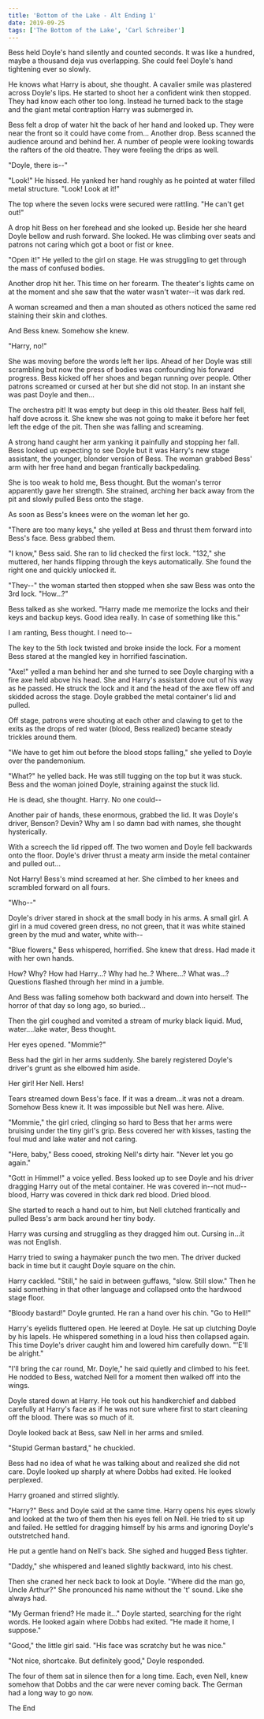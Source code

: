```yaml
---
title: 'Bottom of the Lake - Alt Ending 1'
date: 2019-09-25
tags: ['The Bottom of the Lake', 'Carl Schreiber']
---
```


Bess held Doyle's hand silently and counted seconds. It was like a hundred, maybe a thousand deja vus overlapping. She could feel Doyle's hand tightening ever so slowly.

He knows what Harry is about, she thought. A cavalier smile was plastered across Doyle's lips. He started to shoot her a confident wink then stopped. They had know each other too long. Instead he turned back to the stage and the giant metal contraption Harry was submerged in.

Bess felt a drop of water hit the back of her hand and looked up. They were near the front so it could have come from... Another drop. Bess scanned the audience around and behind her. A number of people were looking towards the rafters of the old theatre. They were feeling the drips as well.

"Doyle, there is--"

"Look!" He hissed. He yanked her hand roughly as he pointed at water filled metal structure. "Look! Look at it!"

The top where the seven locks were secured were rattling. "He can't get out!"

A drop hit Bess on her forehead and she looked up. Beside her she heard Doyle bellow and rush forward. She looked. He was climbing over seats and patrons not caring which got a boot or fist or knee.

"Open it!" He yelled to the girl on stage. He was struggling to get through the mass of confused bodies.

Another drop hit her. This time on her forearm. The theater's lights came on at the moment and she saw that the water wasn't water--it was dark red.

A woman screamed and then a man shouted as others noticed the same red staining their skin and clothes.

And Bess knew. Somehow she knew.

"Harry, no!"

She was moving before the words left her lips. Ahead of her Doyle was still scrambling but now the press of bodies was confounding his forward progress. Bess kicked off her shoes and began running over people. Other patrons screamed or cursed at her but she did not stop. In an instant she was past Doyle and then...

The orchestra pit! It was empty but deep in this old theater. Bess half fell, half dove across it. She knew she was not going to make it before her feet left the edge of the pit. Then she was falling and screaming.

A strong hand caught her arm yanking it painfully and stopping her fall. Bess looked up expecting to see Doyle but it was Harry's new stage assistant, the younger, blonder version of Bess. The woman grabbed Bess' arm with her free hand and began frantically backpedaling.

She is too weak to hold me, Bess thought. But the woman's terror apparently gave her strength. She strained, arching her back away from the pit and slowly pulled Bess onto the stage.

As soon as Bess's knees were on the woman let her go.

"There are too many keys," she yelled at Bess and thrust them forward into Bess's face. Bess grabbed them.

"I know," Bess said. She ran to lid checked the first lock. "132," she muttered, her hands flipping through the keys automatically. She found the right one and quickly unlocked it.

"They--" the woman started then stopped when she saw Bess was onto the 3rd lock. "How...?"

Bess talked as she worked. "Harry made me memorize the locks and their keys and backup keys. Good idea really. In case of something like this."

I am ranting, Bess thought. I need to--

The key to the 5th lock twisted and broke inside the lock. For a moment Bess stared at the mangled key in horrified fascination.

"Axe!" yelled a man behind her and she turned to see Doyle charging with a fire axe held above his head. She and Harry's assistant dove out of his way as he passed. He struck the lock and it and the head of the axe flew off and skidded across the stage. Doyle grabbed the metal container's lid and pulled.

Off stage, patrons were shouting at each other and clawing to get to the exits as the drops of red water (blood, Bess realized) became steady trickles around them.

"We have to get him out before the blood stops falling," she yelled to Doyle over the pandemonium.

"What?" he yelled back. He was still tugging on the top but it was stuck. Bess and the woman joined Doyle, straining against the stuck lid.

He is dead, she thought. Harry. No one could--

Another pair of hands, these enormous, grabbed the lid. It was Doyle's driver, Benson? Devin? Why am I so damn bad with names, she thought hysterically.

With a screech the lid ripped off. The two women and Doyle fell backwards onto the floor. Doyle's driver thrust a meaty arm inside the metal container and pulled out...

Not Harry! Bess's mind screamed at her. She climbed to her knees and scrambled forward on all fours.

"Who--"

Doyle's driver stared in shock at the small body in his arms. A small girl. A girl in a mud covered green dress, no not green, that it was white stained green by the mud and water, white with--

"Blue flowers," Bess whispered, horrified. She knew that dress. Had made it with her own hands.

How? Why? How had Harry...? Why had he..? Where...? What was...? Questions flashed through her mind in a jumble.

And Bess was falling somehow both backward and down into herself. The horror of that day so long ago, so buried...

Then the girl coughed and vomited a stream of murky black liquid. Mud, water....lake water, Bess thought.

Her eyes opened. "Mommie?"

Bess had the girl in her arms suddenly. She barely registered Doyle's driver's grunt as she elbowed him aside.

Her girl! Her Nell. Hers!

Tears streamed down Bess's face. If it was a dream...it was not a dream. Somehow Bess knew it. It was impossible but Nell was here. Alive.

"Mommie," the girl cried, clinging so hard to Bess that her arms were bruising under the tiny girl's grip. Bess covered her with kisses, tasting the foul mud and lake water and not caring.

"Here, baby," Bess cooed, stroking Nell's dirty hair. "Never let you go again."

"Gott in Himmel!" a voice yelled. Bess looked up to see Doyle and his driver dragging Harry out of the metal container. He was covered in--not mud--blood, Harry was covered in thick dark red blood. Dried blood.

She started to reach a hand out to him, but Nell clutched frantically and pulled Bess's arm back around her tiny body.

Harry was cursing and struggling as they dragged him out. Cursing in...it was not English.

Harry tried to swing a haymaker punch the two men. The driver ducked back in time but it caught Doyle square on the chin.

Harry cackled. "Still," he said in between guffaws, "slow. Still slow." Then he said something in that other language and collapsed onto the hardwood stage floor.

"Bloody bastard!" Doyle grunted. He ran a hand over his chin. "Go to Hell!"

Harry's eyelids fluttered open. He leered at Doyle. He sat up clutching Doyle by his lapels. He whispered something in a loud hiss then collapsed again. This time Doyle's driver caught him and lowered him carefully down. "'E'll be alright."

"I'll bring the car round, Mr. Doyle," he said quietly and climbed to his feet. He nodded to Bess, watched Nell for a moment then walked off into the wings.

Doyle stared down at Harry. He took out his handkerchief and dabbed carefully at Harry's face as if he was not sure where first to start cleaning off the blood. There was so much of it.

Doyle looked back at Bess, saw Nell in her arms and smiled.

"Stupid German bastard," he chuckled.

Bess had no idea of what he was talking about and realized she did not care. Doyle looked up sharply at where Dobbs had exited. He looked perplexed.

Harry groaned and stirred slightly.

"Harry?" Bess and Doyle said at the same time. Harry opens his eyes slowly and looked at the two of them then his eyes fell on Nell. He tried to sit up and failed. He settled for dragging himself by his arms and ignoring Doyle's outstretched hand.

He put a gentle hand on Nell's back. She sighed and hugged Bess tighter.

"Daddy," she whispered and leaned slightly backward, into his chest.

Then she craned her neck back to look at Doyle. "Where did the man go, Uncle Arthur?" She pronounced his name without the 't' sound. Like she always had.

"My German friend? He made it..." Doyle started, searching for the right words. He looked again where Dobbs had exited. "He made it home, I suppose."

"Good," the little girl said. "His face was scratchy but he was nice."

"Not nice, shortcake. But definitely good," Doyle responded.

The four of them sat in silence then for a long time. Each, even Nell, knew somehow that Dobbs and the car were never coming back. The German had a long way to go now.

The End

